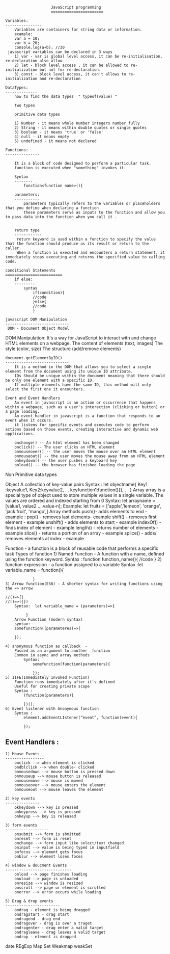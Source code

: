 				        JavaScript programming 
				        =======================
	
	Variables:
	----------------
		Variables are containers for string data or information.
		example:
		var a = 10;
		var b = 20;
		console.log(a+b); //30
	 javascript variables can be declared in 3 ways 
		1) var - var is global level access, it can be re-initialisation, re-declaration also allow
		2) let - block level access , it can be allowed to re-initialization but not for re-declaration.
		3) const - block level access, it can't allows to re-initialization and re-declaration
	
	DataTypes:
	--------------
		how to find the data types  " typeof(value) "
		
		two types
		
		primitive data types
		---------------------
		1) Number - it means whole number integers number fully
		2) String - it means within double quotes or single quotes 
		3) boolean - it means 'true' or 'false'
		4) null - it means empty
		5) undefined - it means not declared
		
	Functions:
	---------------
	
		It is a block of code designed to perform a particular task.
		function is executed when "something" invokes it.
		
		Syntax
		--------
			function<function name>(){
		
		parameters:
		-----------
			parameters typically refers to the variables or placeholders that you define when declaring a function
			these parameters serve as inputs to the function and allow you to pass data into the function when you call it .
		
		
		return type
		------------
		 return keyword is used within a function to specify the value that the function should produce as its result or return to the caller.
		 When a function is executed and encounters a return statement, it immediately stops executing and returns the specified value to calling code.
		 
	conditional Statements
	=========================
		if else:
		---------
			syntax 
				if(condition){
				//code 
				}else{
				//code
				}
				
	javascript DOM Manipulation
	----------------------------
	 DOM - Document Object Model
			
			  
  
  
DOM Manipulation:
	  It's a way for JavaScript to interact with and change HTML elements on a webpage.
	  The content of elements (text, images)
	  The style (color, size)
	  The structure (add/remove elements)
	
	
	document.getElementByID()
	----------------------------
		It is a method in the DOM that allows you to select a single element from the document using its unique ID attribute.
		IDs Should be unique within the document meaning that there should be only one element with a specific ID.
		If multiple elements have the same ID, this method will only select the first one it encounters.
	
	Event and Event Handlers
		An event in javascript is an action or occurrence that happens within a webpage, such as a user's interaction (clicking or button) or a page loading.
		An event handler in javascript is a function that responds to an event when it occurs. 
		it listens for specific events and executes code to perform actions based on those events, creating interactive and dynamic web applications.
		
		onchange() -- An html element has been changed
		onclick() -- The user clicks an HTML element
		onmouseover() -- the user moves the mouse over an HTML element
		onmouseout() -- the user moves the mouse away from an HTML element
		onkeydown() -- the user pushes a keyboard key
		onload() -- the browser has finished loading the page



Non Primitive data types

Object 
	 A collection of key-value pairs
	Syntax : let objectname{
			Key1 :keyvalue1,
			Key2:keyvalue2,
			.
			.
			keyfunction1:function(){},
			.
			.
		   }
Array
	array is a special type of object used to store multiple values in a single variable. The values are ordered and indexed starting from 0
Syntax:
	let  arrayname = [value1, value2 ….value-n];
	Example:
let fruits = ['apple','lemeon', 'orange', 'jack fruit', 'mango',]
Array methods
push()-  adds elements to end - example : 
pop() - removes last elements- example
shift() - removes first element - example
unshift() - adds elements to start - example
indexOf() - finds index of element - example
length() - returns number of elements - example
slice() - returns a portion of an array - example
splice() - adds/ removes elements at index  - example

Function - a function is a block of reusable code that performs a specific task
	Types of function
	1)  Named Function - A function with a name, defined using the function keyword.
	Syntax : function function_name(){
			//code
		  }
	2) function expression  -  a function assigned to a variable 
	Syntax :let  variable_name = function(){
					
				}
	3) Arrow function(ES6) - A shorter syntax for writing functions using the => arrow

	//()=>{}
	//()=>({})
		Syntax:  let variable_name = (parameters)=>{
				
			 }
		Arrow Function (modern syntax)
		syntax: 
		somefunction((parameteres)=>{

		});

	4) anonymous function as callback  - 
		Passed as an argument to another  function
		Common in async and array methods
			Syntax: 
				somefunction(function(parameters){
	
				});
 	5) IIFE(Immediately Invoked Function)
		Function runs immediately after it's defined
		Useful for creating private scope
		Syntax : 
			(function(parameters){
	
			})();
	6) Event listener with Anonymous function
		Syntax : 
			element.addEventLIstener(“event”, function(event){

			});

Event Handlers :
---------------
	1) Mouse Events
	-----------------
		onclick --> when element is clicked
		ondblclick --> when double- clicked
		onmousedown --> mouse button is pressed down
		onmouseup --> mouse button is released
		onmousemove --> mouse is moved
		onmouseover --> mouse enters the element
		onmouseout --> mouse leaves the element

	2) key events
	---------------
		okkeydown --> key is pressed
		onkeypress --> key is pressed
		onkeyup --> key is released	

	3) form events
	-------------------
		onsubmit --> form is sbmitted
		onreset --> form is reset
		onchange --> form input like select/text changed
		oninput --> value is being typed in inputfield
		onfocus --> element gets focus
		onblur --> element loses foces

	4) window & doucment Events
	-----------------------------
		onload --> page finishes loading
		onuload --> page is unloaded
		onresize --> window is resized
		onscroll --> page or element is scrolled
		onerror --> error occurs while loading
	
	5) Drag & drop events
	------------------------
		ondrag - element is being dragged
		ondragstart - drag start
		ondragend - drag end
		ondragover - drag is over a traget
		ondragenter - drag enter a valid target
		ondragleave - drag leaves a valid target
		ondrop - element is dropped


date
REgExp
Map
Set
Weakmap
weakSet

